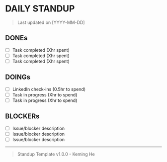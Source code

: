 # DAILY STANDUP

> Last updated on [YYYY-MM-DD]

## DONEs

- [ ] Task completed (Xhr spent)
- [ ] Task completed (Xhr spent)
- [ ] Task completed (Xhr spent)

## DOINGs

- [ ] LinkedIn check-ins (0.5hr to spend)
- [ ] Task in progress (Xhr to spend)
- [ ] Task in progress (Xhr to spend)

## BLOCKERs

- [ ] Issue/blocker description
- [ ] Issue/blocker description
- [ ] Issue/blocker description

---

> Standup Template v1.0.0 - Keming He
